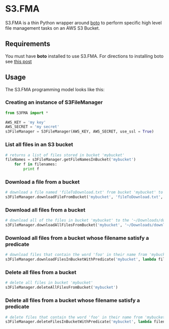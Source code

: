 S3.FMA
======

S3.FMA is a thin Python wrapper around [boto](https://boto.readthedocs.org/en/latest/) to perform specific high level file management tasks on an AWS S3 Bucket.

## **Requirements**

You must have **boto** installed to use S3.FMA. For directions to installing boto see [this post](http://stackoverflow.com/questions/2481287/how-do-i-install-boto)


## Usage
The S3.FMA programming model looks like this:

### **Creating an instance of S3FileManager**
```python
from S3FMA import *
 
AWS_KEY = 'my key'
AWS_SECRET = 'my secret'
s3FileManager = S3FileManager(AWS_KEY, AWS_SECRET, use_ssl = True)
```

### **List all files in an S3 bucket**
```python
# returns a list of files stored in bucket 'mybucket'
fileNames = s3FileManager.getFileNamesInBucket('mybucket')
    for f in filenames:
        print f
```

### **Download a file from a bucket**
```python
# download a file named 'fileToDownload.txt' from bucket 'mybucket' to '~/Downloads/download_to_here/'
s3FileManager.downloadFileFromBucket('mybucket', 'fileToDownload.txt', '~/Downloads/download_to_here/')
```

### **Download all files from a bucket**
```python
# download all of the files in bucket 'mybucket' to the '~/Downloads/download_to_here/'
s3FileManager.downloadAllFilesFromBucket('mybucket', '~/Downloads/download_to_here/')
```

### **Download all files from a bucket whose filename satisfy a predicate**
```python
# download files that contain the word 'foo' in their name from 'mybucket' to '~/Downloads/download_to_here/'
s3FileManager.downloadFilesInBucketWithPredicate('mybucket', lambda filename: 'foo' in filename, '~/Downloads/download_to_here/')
```

### **Delete all files from a bucket**
```python
# delete all files in bucket 'mybucket'
s3FileManager.deleteAllFilesFromBucket('mybucket')
```

### **Delete all files from a bucket whose filename satisfy a predicate**
```python
# delete files that contain the word 'foo' in their name from 'mybucket'
s3FileManager.deleteFilesInBucketWithPredicate('mybucket', lambda filename: 'foo' in filename)
```
